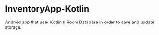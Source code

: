 # InventoryApp-Kotlin
Android app that uses Kotlin &amp; Room Database in order to save and update storage. 
